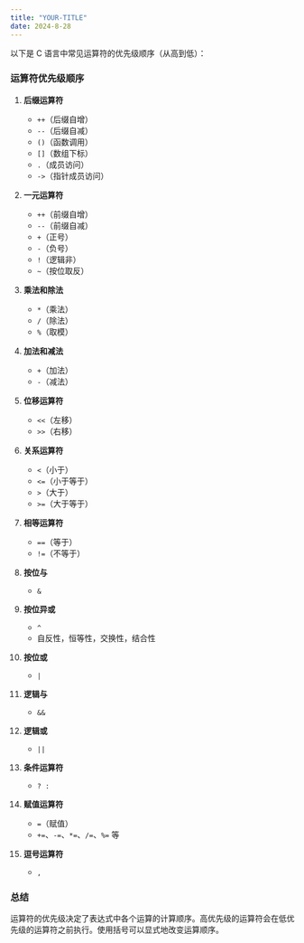 ```yaml
---
title: "YOUR-TITLE"
date: 2024-8-28
---
```

以下是 C 语言中常见运算符的优先级顺序（从高到低）：

### 运算符优先级顺序

1. **后缀运算符**
   - `++`（后缀自增）
   - `--`（后缀自减）
   - `()`（函数调用）
   - `[]`（数组下标）
   - `.`（成员访问）
   - `->`（指针成员访问）

2. **一元运算符**
   - `++`（前缀自增）
   - `--`（前缀自减）
   - `+`（正号）
   - `-`（负号）
   - `!`（逻辑非）
   - `~`（按位取反）

3. **乘法和除法**
   - `*`（乘法）
   - `/`（除法）
   - `%`（取模）

4. **加法和减法**
   - `+`（加法）
   - `-`（减法）

5. **位移运算符**
   - `<<`（左移）
   - `>>`（右移）

6. **关系运算符**
   - `<`（小于）
   - `<=`（小于等于）
   - `>`（大于）
   - `>=`（大于等于）

7. **相等运算符**
   - `==`（等于）
   - `!=`（不等于）

8. **按位与**
   - `&`

9. **按位异或**
   - `^`
   - 自反性，恒等性，交换性，结合性

10. **按位或**
    - `|`

11. **逻辑与**
    - `&&`

12. **逻辑或**
    - `||`

13. **条件运算符**
    - `? :`

14. **赋值运算符**
    - `=`（赋值）
    - `+=`、`-=`、`*=`、`/=`、`%=` 等

15. **逗号运算符**
    - `,`

### 总结

运算符的优先级决定了表达式中各个运算的计算顺序。高优先级的运算符会在低优先级的运算符之前执行。使用括号可以显式地改变运算顺序。
